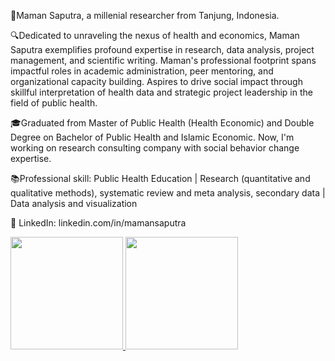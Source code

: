 👤Maman Saputra, a millenial researcher from Tanjung, Indonesia.

🔍Dedicated to unraveling the nexus of health and economics, Maman Saputra exemplifies profound expertise in research, data analysis, project management, and scientific writing. Maman's professional footprint spans impactful roles in academic administration, peer mentoring, and organizational capacity building. Aspires to drive social impact through skillful interpretation of health data and strategic project leadership in the field of public health.

🎓Graduated from Master of Public Health (Health Economic) and Double Degree on Bachelor of Public Health and Islamic Economic. Now, I'm working on research consulting company with social behavior change expertise.

📚Professional skill:
Public Health Education | Research (quantitative and qualitative methods), systematic review and meta analysis, secondary data | Data analysis and visualization

📱 LinkedIn: linkedin.com/in/mamansaputra


<p align="left">
<a href="https://github.com/penuliscode">
  <img height="180em" src="https://github-readme-stats-eight-theta.vercel.app/api?username=penuliscode&show_icons=true&theme=algolia&include_all_commits=true&count_private=true"/>
  <img height="180em" src="https://github-readme-stats-eight-theta.vercel.app/api/top-langs/?username=penuliscode&layout=compact&theme=algolia"/>
</a>
</p>

